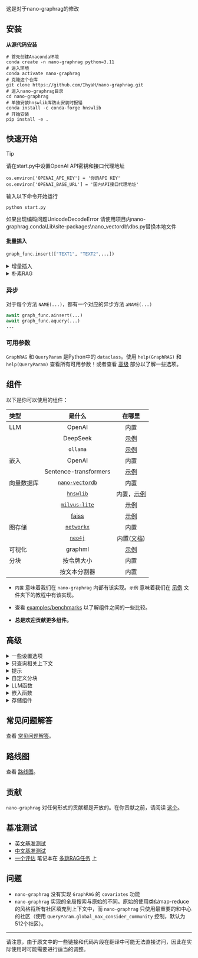 这是对于nano-graphrag的修改

## 安装

**从源代码安装**

```shell
# 首先创建Anaconda环境
conda create -n nano-graphrag python=3.11
# 进入环境
conda activate nano-graphrag
# 克隆这个仓库
git clone https://github.com/IhyaH/nano-graphrag.git
# 进入nano-graphrag目录
cd nano-graphrag
# 单独安装hnswlib库防止安装时报错
conda install -c conda-forge hnswlib
# 开始安装
pip install -e .
```
## 快速开始

> [!TIP]
>
> 请在start.py中设置OpenAI API密钥和接口代理地址
```
os.environ['OPENAI_API_KEY'] = '你的API KEY'
os.environ['OPENAI_BASE_URL'] = '国内API接口代理地址'
```

输入以下命令开始运行
```
python start.py
```

如果出现编码问题UnicodeDecodeError
请使用项目内nano-graphrag\.conda\Lib\site-packages\nano_vectordb\dbs.py替换本地文件

#### 批量插入

```python
graph_func.insert(["TEXT1", "TEXT2",...])
```

<details>
<summary>增量插入</summary>

`nano-graphrag` 支持增量插入，不会有重复的计算或数据被添加：

```python
with open("./book.txt") as f:
    book = f.read()
    half_len = len(book) // 2
    graph_func.insert(book[:half_len])
    graph_func.insert(book[half_len:])
```

> `nano-graphrag` 使用内容的md5哈希作为键，所以不会有重复的块。
>
> 但是，每次你插入时，图的社区会被重新计算，社区报告也会被重新生成。

</details>

<details>
<summary>朴素RAG</summary>

`nano-graphrag` 也支持朴素RAG的插入和查询：

```python
graph_func = GraphRAG(working_dir="./dickens", enable_naive_rag=True)
...
# 查询
print(rag.query(
      "这个故事中的主题是什么？",
      param=QueryParam(mode="naive")
)
```

</details>

### 异步

对于每个方法 `NAME(...)`，都有一个对应的异步方法 `aNAME(...)`

```python
await graph_func.ainsert(...)
await graph_func.aquery(...)
...
```

### 可用参数

`GraphRAG` 和 `QueryParam` 是Python中的 `dataclass`。使用 `help(GraphRAG)` 和 `help(QueryParam)` 查看所有可用参数！或者查看 [高级](#Advances) 部分以了解一些选项。

## 组件

以下是你可以使用的组件：

| 类型            |                             是什么                             |                       在哪里                      |
| :-------------- | :----------------------------------------------------------: | :-----------------------------------------------: |
| LLM             |                            OpenAI                            |                    内置                     |
|                 |                           DeepSeek                           |              [示例](./examples)              |
|                 |                           `ollama`                           |              [示例](./examples)              |
| 嵌入            |                            OpenAI                            |                    内置                     |
|                 |                    Sentence-transformers                     |              [示例](./examples)              |
| 向量数据库       | [`nano-vectordb`](https://github.com/gusye1234/nano-vectordb)  |                    内置                     |
|                 |        [`hnswlib`](https://github.com/nmslib/hnswlib)         |         内置，[示例](./examples)         |
|                 |  [`milvus-lite`](https://github.com/milvus-io/milvus-lite)    |              [示例](./examples)              |
|                 | [faiss](https://github.com/facebookresearch/faiss?tab=readme-ov-file)  |              [示例](./examples)              |
| 图存储          | [`networkx`](https://networkx.org/documentation/stable/index.html)  |                    内置                     |
|                 |                [`neo4j`](https://neo4j.com/)                  | 内置([文档](./docs/use_neo4j_for_graphrag.md)) |
| 可视化          |                           graphml                            |              [示例](./examples)              |
| 分块            |                       按令牌大小                         |                    内置                     |
|                 |                      按文本分割器                       |                    内置                      |

- `内置` 意味着我们在 `nano-graphrag` 内部有该实现。`示例` 意味着我们在 [示例](./examples) 文件夹下的教程中有该实现。

- 查看 [examples/benchmarks](./examples/benchmarks) 以了解组件之间的一些比较。
- **总是欢迎贡献更多组件。**

## 高级

<details>
<summary>一些设置选项</summary>

- `GraphRAG(...,always_create_working_dir=False,...)` 将跳过目录创建步骤。如果你将所有组件切换到非文件存储，可以使用它。

</details>

<details>
<summary>只查询相关上下文</summary>

`graph_func.query` 返回最终答案而不进行流式传输。

如果你想在项目中与 `nano-graphrag` 交互，你可以使用 `param=QueryParam(..., only_need_context=True,...)`，它只会返回从图中检索到的上下文，类似于：

````
# 本地模式
-----报告-----
```csv
id,	content
0,	# FOX 新闻和媒体及政治中的关键人物...
1, ...
```

...

# 全局模式
----分析师3----
重要性得分：100
唐纳德·J·特朗普：经常与他的政治活动一起讨论...
...
`````

你可以将该上下文集成到你自定义的提示中。

</details>

<details>
<summary>提示</summary>

`nano-graphrag` 使用 `nano_graphrag.prompt.PROMPTS` 字典对象中的提示。你可以随意使用它并替换里面的任何提示。

一些重要的提示：

- `PROMPTS["entity_extraction"]` 用于从文本块中提取实体和关系。
- `PROMPTS["community_report"]` 用于组织和总结图集群的描述。
- `PROMPTS["local_rag_response"]` 是本地搜索生成的系统提示模板。
- `PROMPTS["global_reduce_rag_response"]` 是全局搜索生成的系统提示模板。
- `PROMPTS["fail_response"]` 是当没有任何内容与用户查询相关时的回退响应。

</details>

<details>
<summary>自定义分块</summary>

`nano-graphrag` 允许你自定义自己的分块方法，查看 [示例](./examples/using_custom_chunking_method.py)。

切换到内置的文本分割器分块方法：

```python
from nano_graphrag._op import chunking_by_seperators

GraphRAG(...,chunk_func=chunking_by_seperators,...)
```

</details>

<details>
<summary>LLM函数</summary>

在 `nano-graphrag` 中，我们需要的是两种类型的LLM，一个强大的和一个便宜的。前者用于规划和响应，后者用于总结。默认情况下，强大的是 `gpt-4o`，便宜的是 `gpt-4o-mini`

你可以实现你自己的LLM函数（参考 `_llm.gpt_4o_complete`）：

```python
async def my_llm_complete(
    prompt, system_prompt=None, history_messages=[], **kwargs
) -> str:
  #
 如果有的话，弹出缓存KV数据库
  hashing_kv: BaseKVStorage = kwargs.pop("hashing_kv", None)
  # 其余的kwargs用于调用LLM，例如，`max_tokens=xxx`
  ...
  # 你的LLM调用
  response = await call_your_LLM(messages, **kwargs)
  return response
```

用你的替换默认的：

```python
# 根据需要调整最大令牌大小或最大异步请求
GraphRAG(best_model_func=my_llm_complete, best_model_max_token_size=..., best_model_max_async=...)
GraphRAG(cheap_model_func=my_llm_complete, cheap_model_max_token_size=..., cheap_model_max_async=...)
```

你可以查看这个 [示例](./examples/using_deepseek_as_llm.py) 使用 [`deepseek-chat`](https://platform.deepseek.com/api-docs/) 作为LLM模型

你可以查看这个 [示例](./examples/using_ollama_as_llm.py) 使用 [`ollama`](https://github.com/ollama/ollama) 作为LLM模型

#### Json输出

`nano-graphrag` 将使用 `best_model_func` 输出JSON，参数为 `"response_format": {"type": "json_object"}`。然而，有些开源模型可能产生不稳定的JSON。

`nano-graphrag` 引入了一个后处理接口，用于将响应转换为JSON。这个函数的签名如下：

```python
def YOUR_STRING_TO_JSON_FUNC(response: str) -> dict:
  "将字符串响应转换为JSON"
  ...
```

并通过 `GraphRAG(...convert_response_to_json_func=YOUR_STRING_TO_JSON_FUNC,...)` 传递你自己的函数。

例如，你可以查看 [json_repair](https://github.com/mangiucugna/json_repair) 来修复LLM返回的JSON字符串。
</details>

<details>
<summary>嵌入函数</summary>

你可以用任何 `_utils.EmbedddingFunc` 实例替换默认的嵌入函数。

例如，默认情况下，它使用OpenAI嵌入API：

```python
@wrap_embedding_func_with_attrs(embedding_dim=1536, max_token_size=8192)
async def openai_embedding(texts: list[str]) -> np.ndarray:
    openai_async_client = AsyncOpenAI()
    response = await openai_async_client.embeddings.create(
        model="text-embedding-3-small", input=texts, encoding_format="float"
    )
    return np.array([dp.embedding for dp in response.data])
```

用你的替换默认嵌入函数：

```python
GraphRAG(embedding_func=your_embed_func, embedding_batch_num=..., embedding_func_max_async=...)
```

你可以查看一个 [示例](./examples/using_local_embedding_model.py) 使用 `sentence-transformer` 在本地计算嵌入。
</details>

<details>
<summary>存储组件</summary>

你可以将所有与存储相关的组件替换为你自己的实现，`nano-graphrag` 主要使用三种存储：

**`base.BaseKVStorage` 用于存储键-JSON对的数据**

- 默认情况下，我们使用磁盘文件存储作为后端。
- `GraphRAG(.., key_string_value_json_storage_cls=YOURS,...)`

**`base.BaseVectorStorage` 用于索引嵌入**

- 默认情况下，我们使用 [`nano-vectordb`](https://github.com/gusye1234/nano-vectordb) 作为后端。
- 我们还有一个内置的 [`hnswlib`](https://github.com/nmslib/hnswlib) 存储，查看这个 [示例](./examples/using_hnsw_as_vectorDB.py)。
- 查看这个 [示例](./examples/using_milvus_as_vectorDB.py) 实现了 [`milvus-lite`](https://github.com/milvus-io/milvus-lite) 作为后端（Windows不可用）。
- `GraphRAG(.., vector_db_storage_cls=YOURS,...)`

**`base.BaseGraphStorage` 用于存储知识图谱**

- 默认情况下，我们使用 [`networkx`](https://github.com/networkx/networkx) 作为后端。
- `GraphRAG(.., graph_storage_cls=YOURS,...)`

你可以查看 `nano_graphrag.base` 了解每个组件的详细接口。
</details>

## 常见问题解答

查看 [常见问题解答](./docs/FAQ.md)。

## 路线图

查看 [路线图](./docs/ROADMAP.md)。

## 贡献

`nano-graphrag` 对任何形式的贡献都是开放的。在你贡献之前，请阅读 [这个](./docs/CONTRIBUTING.md)。

## 基准测试

- [英文基准测试](./docs/benchmark-en.md)
- [中文基准测试](./docs/benchmark-zh.md)
- [一个评估](./examples/benchmarks/eval_naive_graphrag_on_multi_hop.ipynb) 笔记本在 [多跳RAG任务](https://github.com/yixuantt/MultiHop-RAG) 上

## 问题

- `nano-graphrag` 没有实现 `GraphRAG` 的 `covariates` 功能
- `nano-graphrag` 实现的全局搜索与原始的不同。原始的使用类似map-reduce的风格将所有社区填充到上下文中，而 `nano-graphrag` 只使用最重要的和中心的社区（使用 `QueryParam.global_max_consider_community` 控制，默认为512个社区）。

---

请注意，由于原文中的一些链接和代码片段在翻译中可能无法直接访问，因此在实际使用时可能需要进行适当的调整。
